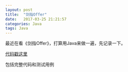 ```yaml
---
layout: post
title:  "剑指Offer"
date:   2017-03-25 21:21:57
categories: Java
tags: Java
---
```


最近在看《剑指Offer》，打算用Java来做一遍，先记录一下。

[代码戳这里](https://github.com/dogeByte/sword-to-offer)

包括完整代码和测试用例